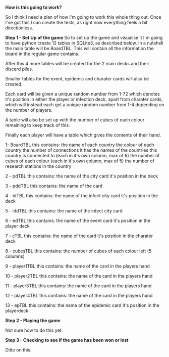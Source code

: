 **How is this going to work?**

So I think I need a plan of how I'm going to work this whole thing out. Once I've got this I can create the tests, as right now everything feels a bit directionless.

**Step 1 - Set Up of the game**
So to set up the game and visualise it I'm going to have python create 12 tables in SQLite3, as described below. In a nutshell the main table will be BoardTBL. This will contain all the information the board in the regular game contains.

After this 4 more tables will be created for the 2 main decks and their discard piles. 

Smaller tables for the event, epidemic and charater cards will also be created.

Each card will be given a unique random number from 1-72 which denotes it's position in either the player or infection deck, apart from charater cards, which will instead each get a unique random number from 1-4 depending on the number of players.

A table will also be set up with the number of cubes of each colour remaining to keep track of this.

Finally each player will have a table which gives the contents of their hand.

1- BoardTBL this contains: 
	the name of each country 
	the colour of each country
	the number of connections it has
	the names of the countries this country is connected to (each in it's own column, max of 6)
	the number of cubes of each colour )each in it's own column, max of 5)
	the number of research stations in the country

2 - pdTBL this contains:
	the name of the city card
	it's position in the deck

3 - pddTBL this contains:
	the name of the card

4 - idTBL this contains:
	the name of the infect city card
	it's position in the deck

5 - iddTBL this contains:
	the name of the infect city card

6 - edTBL this contains:
	the name of the event card
	it's position in the player deck

7 - cTBL this contains:
	the name of the card
	it's position in the charater deck

8 - cubesTBL this contains:
	the number of cubes of each colour left (5 columns)

9 - player1TBL this contains:
	the name of the card in the players hand

10 - player2TBL this contains:
	the name of the card in the players hand

11 - player3TBL this contains:
	the name of the card in the players hand

12 - player4TBL this contains:
	the name of the card in the players hand

13 - epTBL this contains:
	the name of the epidemic card
	it's position in the playerdeck

**Step 2 - Playing the game**

Not sure how to do this yet.

**Step 3 - Checking to see if the game has been won or lost**

Ditto on this. 
